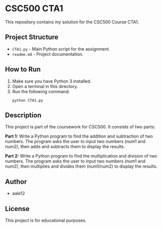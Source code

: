 # CSC500 CTA1

This repository contains my solution for the CSC500 Course CTA1.

## Project Structure

- `CTA1.py` - Main Python script for the assignment.
- `readme.md` - Project documentation.

## How to Run

1. Make sure you have Python 3 installed.
2. Open a terminal in this directory.
3. Run the following command:
   ```
   python CTA1.py
   ```

## Description

This project is part of the coursework for CSC500. It consists of two parts:

**Part 1:**
Write a Python program to find the addition and subtraction of two numbers.
The program asks the user to input two numbers (num1 and num2), then adds and subtracts them to display the results.

**Part 2:**
Write a Python program to find the multiplication and division of two numbers.
The program asks the user to input two numbers (num1 and num2), then multiplies and divides them (num1/num2) to display the results.

## Author
- aale12

## License
This project is for educational purposes.
